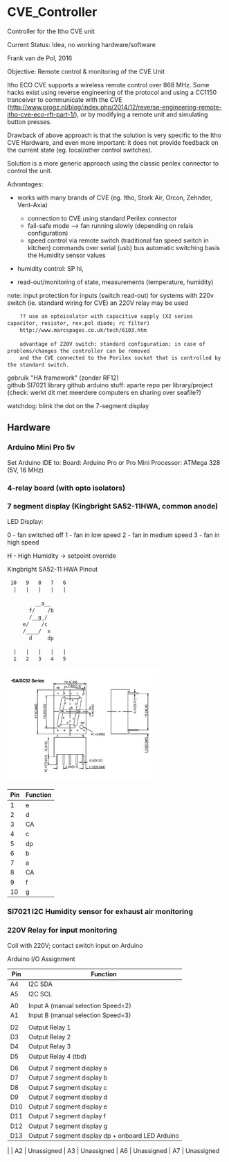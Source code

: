 # CVE_Controller

Controller for the Itho CVE unit


Current Status: Idea, no working hardware/software

Frank van de Pol, 2016

Objective:
Remote control & monitoring of the CVE Unit

Itho ECO CVE supports a wireless remote control over 868 MHz. Some hacks exist using reverse engineering of the protocol and using a CC1150 tranceiver to communicate with the CVE (http://www.progz.nl/blog/index.php/2014/12/reverse-engineering-remote-itho-cve-eco-rft-part-1/), or by modifying a remote unit and simulating button presses.

Drawback of above approach is that the solution is very specific to the Itho CVE Hardware, and even more important: it does not provide feedback on the current state (eg. local/other control switches).

Solution is a more generic approach using the classic perilex connector to control the unit.

Advantages:
- works with many brands of CVE (eg. Itho, Stork Air, Orcon, Zehnder, Vent-Axia)


  
  - connection to CVE using standard Perilex connector
  - fail-safe mode --> fan running slowly (depending on relais configuration)
  - speed control via 
      remote switch (traditional fan speed switch in kitchen)
      commands over serial (usb) bus
      automatic switching basis the Humidity sensor values
  
 - humidity control: 
        SP hi,  
      
  - read-out/monitoring of state, measurements (temperature, humidity)
  
  note: input protection for inputs (switch read-out)
        for systems with 220v switch (ie. standard wiring for CVE) an 220V relay may be used
      
        ?? use an optoisolator with capacitive supply (X2 series capacitor, resistor, rev.pol diode; rc filter)
        http://www.marcspages.co.uk/tech/6103.htm

        advantage of 220V switch: standard configuration; in case of problems/changes the controller can be removed 
        and the CVE connected to the Perilex socket that is controlled by the standard switch.
        
 
  gebruik "HA framework" (zonder RF12)      
  github SI7021 library
  github arduino stuff: aparte repo per library/project (check: werkt dit met meerdere computers en sharing over seafile?)
  
  watchdog: blink the dot on the 7-segment display
   
  
##  Hardware 
    
### Arduino Mini Pro 5v       

 Set Arduino IDE to:
    Board:      Arduino Pro or Pro Mini
    Processor:  ATMega 328 (5V, 16 MHz)
  

### 4-relay board (with opto isolators)
### 7 segment display (Kingbright SA52-11HWA, common anode)

LED Display:

0 - fan switched off
1 - fan in low speed
2 - fan in medium speed
3 - fan in high speed

H - High Humidity -> setpoint override


Kingbright SA52-11 HWA Pinout


```
 10   9   8   7   6
  |   |   |   |   |

         __a__
       f/    /b
       /__g_/ 
     e/    /c
     /____/  x
       d     dp

  |   |   |   |   |
  1   2   3   4   5
```

![Kingbright SA52-11 HWA Pinout](https://raw.githubusercontent.com/fvdpol/CVE_Controller/master/Hardware/Display/Kingbright%20SA52-11%20HWA.jpg)

| Pin | Function |
| --- | -------- |
| 1   | e        |
| 2   | d        |
| 3   | CA       |
| 4   | c        |
| 5   | dp       |
| 6   | b        |
| 7   | a        |
| 8   | CA       |
| 9   | f        |
| 10  | g        |




### SI7021 I2C Humidity sensor for exhaust air monitoring

### 220V Relay for input monitoring

Coil with 220V; contact switch input on Arduino    
    
    
 




Arduino I/O Assignment

| Pin | Function 
| --- | --------
| A4  |	I2C SDA
| A5  |	I2C SCL
|     |
| A0  | Input A (manual selection Speed=2)
| A1  | Input B (manual selection Speed=3)
|     |
| D2  | Output Relay 1 
| D3  | Output Relay 2 
| D4  | Output Relay 3 
| D5  | Output Relay 4 (tbd) 
|     |
| D6  | Output 7 segment display a
| D7  | Output 7 segment display b
| D8  | Output 7 segment display c
| D9  | Output 7 segment display d
| D10 | Output 7 segment display e
| D11 | Output 7 segment display f
| D12 | Output 7 segment display g
| D13 | Output 7 segment display dp + onboard LED Arduino 
| 
| A2  |	Unassigned
| A3  | Unassigned
| A6  | Unassigned
| A7  | Unassigned






